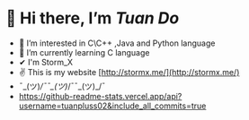 # 👋 Hi there, I’m **_Tuan Do_**
- 👀 I’m interested in C\C++ ,Java and Python language
- 🌱 I’m currently learning C language
- ✔  I'm Storm_X
- ✌  This is my website [http://stormx.me/](http://stormx.me/)
-   ¯\_(ツ)_/¯¯\_(ツ)_/¯¯\_(ツ)_/¯
-   https://github-readme-stats.vercel.app/api?username=tuanpluss02&include_all_commits=true

<!---
Tuanpluss02/Tuanpluss02 is a ✨ special ✨ repository because its `README.md` (this file) appears on your GitHub profile.
You can click the Preview link to take a look at your changes.
--->
